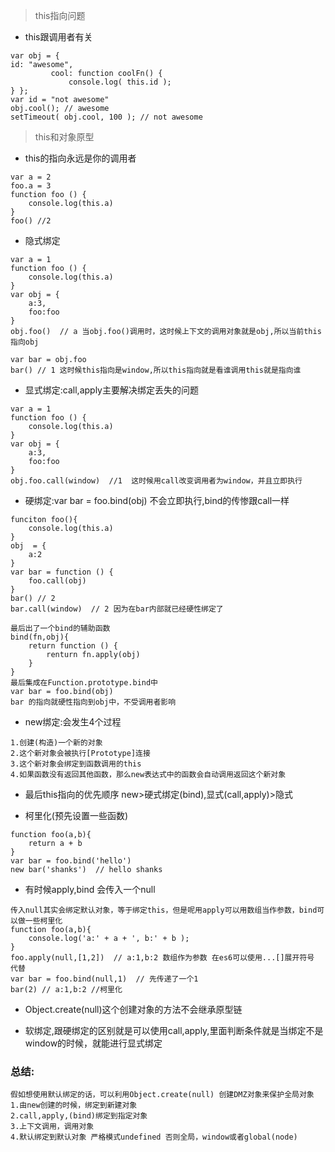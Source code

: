 > this指向问题
* this跟调用者有关
```
var obj = {
id: "awesome",
         cool: function coolFn() {
             console.log( this.id );
} };
var id = "not awesome"
obj.cool(); // awesome
setTimeout( obj.cool, 100 ); // not awesome
```

> this和对象原型
* this的指向永远是你的调用者
```
var a = 2
foo.a = 3
function foo () {
    console.log(this.a)
}
foo() //2
```
* 隐式绑定
```
var a = 1
function foo () {
    console.log(this.a)
}
var obj = {
    a:3,
    foo:foo
}
obj.foo()  // a 当obj.foo()调用时，这时候上下文的调用对象就是obj,所以当前this指向obj

var bar = obj.foo
bar() // 1 这时候this指向是window,所以this指向就是看谁调用this就是指向谁
```

* 显式绑定:call,apply主要解决绑定丢失的问题
```
var a = 1
function foo () {
    console.log(this.a)
}
var obj = {
    a:3,
    foo:foo
}
obj.foo.call(window)  //1  这时候用call改变调用者为window，并且立即执行 
```

* 硬绑定:var bar = foo.bind(obj) 不会立即执行,bind的传惨跟call一样
```
funciton foo(){
    console.log(this.a)
}
obj  = {
    a:2
}
var bar = function () {
    foo.call(obj)
}
bar() // 2
bar.call(window)  // 2 因为在bar内部就已经硬性绑定了

最后出了一个bind的辅助函数 
bind(fn,obj){
    return function () {
        renturn fn.apply(obj)
    }
}
最后集成在Function.prototype.bind中
var bar = foo.bind(obj)
bar 的指向就硬性指向到obj中，不受调用者影响
```

* new绑定:会发生4个过程
```
1.创建(构造)一个新的对象
2.这个新对象会被执行[Prototype]连接
3.这个新对象会绑定到函数调用的this
4.如果函数没有返回其他函数，那么new表达式中的函数会自动调用返回这个新对象
```

* 最后this指向的优先顺序 new>硬式绑定(bind),显式(call,apply)>隐式

* 柯里化(预先设置一些函数)
```
function foo(a,b){
    return a + b
}
var bar = foo.bind('hello')
new bar('shanks')  // hello shanks
``` 

* 有时候apply,bind 会传入一个null
```
传入null其实会绑定默认对象，等于绑定this，但是呢用apply可以用数组当作参数，bind可以做一些柯里化
function foo(a,b){
    console.log('a:' + a + ', b:' + b );
}
foo.apply(null,[1,2])  // a:1,b:2 数组作为参数 在es6可以使用...[]展开符号 代替
var bar = foo.bind(null,1)  // 先传递了一个1
bar(2) // a:1,b:2 //柯里化 
```
* Object.create(null)这个创建对象的方法不会继承原型链

* 软绑定,跟硬绑定的区别就是可以使用call,apply,里面判断条件就是当绑定不是window的时候，就能进行显式绑定

### 总结:
```
假如想使用默认绑定的话，可以利用Object.create(null) 创建DMZ对象来保护全局对象
1.由new创建的时候，绑定到新建对象
2.call,apply,(bind)绑定到指定对象
3.上下文调用，调用对象
4.默认绑定到默认对象 严格模式undefined 否则全局，window或者global(node)
```